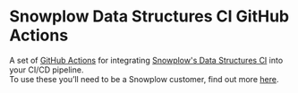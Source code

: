 # Snowplow Data Structures CI GitHub Actions

A set of [GitHub Actions](https://github.com/features/actions) for integrating [Snowplow's Data Structures CI](https://github.com/evvnt/dsctl)
into your CI/CD pipeline.  
To use these you’ll need to be a Snowplow customer, find out more [here](https://snowplowanalytics.com/get-started/).
